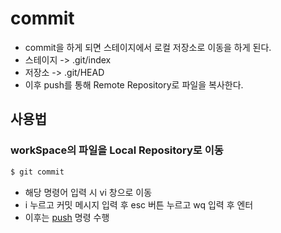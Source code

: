 # commit
- commit을 하게 되면 스테이지에서 로컬 저장소로 이동을 하게 된다.
- 스테이지 -> .git/index
- 저장소 -> .git/HEAD
- 이후 push를 통해 Remote Repository로 파일을 복사한다.

## 사용법
### workSpace의 파일을 Local Repository로 이동
```bash
$ git commit
```
- 해당 명령어 입력 시 vi 창으로 이동 
- i 누르고 커밋 메시지 입력 후 esc 버튼 누르고 wq 입력 후 엔터
- 이후는 [push](push.md) 명령 수행
